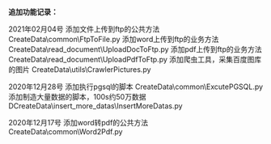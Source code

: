 **追加功能记录：**

2021年02月04号
    添加文件上传到ftp的公共方法
        CreateData\common\FtpToFile.py
    添加word上传到ftp的业务方法
        CreateData\read_document\UploadDocToFtp.py
    添加pdf上传到ftp的业务方法
        CreateData\read_document\UploadPdfToFtp.py
    添加爬虫工具，采集百度图库的图片
        CreateData\utils\CrawlerPictures.py

2020年12月28号
    添加执行pgsql的脚本
        CreateData\common\ExcutePGSQL.py
    添加制造大量数据的脚本，100s约50万数据
        DCreateData\insert_more_datas\InsertMoreDatas.py
            
2020年12月17号
    添加word转pdf的公共方法
        CreateData\common\Word2Pdf.py